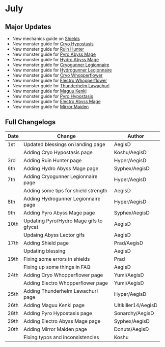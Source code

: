 # July

## Major Updates

* New mechanics guide on [Shields](../../mechanics/shields.md)
* New monster guide for [Cryo Hypostasis](../../monsters/elites/cryo-hypostasis.md)
* New monster guide for [Ruin Hunter](../../monsters/ruin-constructs/ruin-hunter.md)
* New monster guide for [Pyro Abyss Mage](../../monsters/abyss-order/pyro-abyss-mage.md)
* New monster guide for [Hydro Abyss Mage](../../monsters/abyss-order/hydro-abyss-mage.md)
* New monster guide for [Cryogunner Legionnaire](../../monsters/fatui/cryogunner-legionnaire.md)
* New monster guide for [Hydrogunner Legionnaire](../../monsters/fatui/hydrogunner-legionnaire.md)
* New monster guide for [Cryo Whopperflower](../../monsters/animals/cryo-whopperflower.md)
* New monster guide for [Electro Whopperflower](../../monsters/animals/electro-whopperflower.md)
* New monster guide for [Thunderhelm Lawachurl](../../monsters/hilichurls/lawachurls/thunderhelm-lawachurl.md)
* New monster guide for [Maguu Kenki](../../monsters/elites/maguu-kenki/)
* New monster guide for [Pyro Hypostasis](../../monsters/elites/pyro-hypostasis.md)
* New monster guide for [Electro Abyss Mage](../../monsters/abyss-order/electro-abyss-mage.md)
* New monster guide for [Mirror Maiden](../../monsters/fatui/mirror-maiden.md)

## Full Changelogs

| Date | Change                                  | Author              |
| ---- | --------------------------------------- | ------------------- |
| 1st  | Updated blessings on landing page       | AegisD              |
|      | Adding Cryo Hypostasis page             | Koshu/AegisD        |
| 3rd  | Adding Ruin Hunter page                 | Hyper/AegisD        |
| 6th  | Adding Hydro Abyss Mage page            | Syphex/AegisD       |
| 7th  | Adding Cryogunner Legionnaire page      | Hyper/AegisD        |
|      | Adding some tips for shield strength    | AegisD              |
| 8th  | Adding Hydrogunner Legionnaire page     | Hyper/AegisD        |
| 9th  | Adding Pyro Abyss Mage page             | Syphex/AegisD       |
| 10th | Updating Pyro/Hydro Mage gifs to gfycat | AegisD              |
|      | Updaing Abyss Lector gifs               | AegisD              |
| 17th | Adding Shield page                      | Prad/AegisD         |
|      | Updating blessing                       | AegisD              |
| 19th | Fixing some errors in shields           | Prad                |
|      | Fixing up some things in FAQ            | AegisD              |
| 24th | Adding Cryo Whopperflower page          | Yumi/AegisD         |
|      | Adding Electro Whopperflower page       | Yumi/AegisD         |
| 25th | Adding Thunderhelm Lawachurl page       | Hyper/AegisD        |
| 26th | Adding Maguu Kenki page                 | Ultikiller14/AegisD |
| 28th | Adding Pyro Hypostasis page             | Sonarchy/AegisD     |
| 29th | Adding Electro Abyss Mage page          | Syphex/AegisD       |
| 30th | Adding Mirror Maiden page               | Donuts/AegisD       |
|      | Fixing typos and inconsistencies        | Koshu               |
